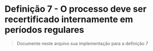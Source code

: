 # Definição 7 - O processo deve ser recertificado internamente em períodos regulares

> Documente neste arquivo sua implementação para a definição 7
